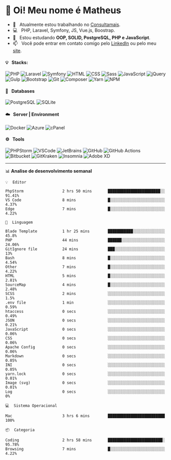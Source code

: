# 👋 Oi! Meu nome é Matheus

- 🔭 &nbsp; Atualmente estou trabalhando no [Consultamais](https://consultamais.com.br/).
- 💻 &nbsp; PHP, Laravel, Symfony, JS, Vue.js, Boostrap.
- 🌱 &nbsp; Estou estudando **OOP, SOLID, PostgreSQL, PHP e JavaScript**.
- 📫 &nbsp; Você pode entrar em contato comigo pelo [LinkedIn](https://www.linkedin.com/in/matheuscamargoxavier/) ou pelo meu [site](https://matheuscamargo.co).

#### 💡 &nbsp; Stacks:
![PHP](https://img.shields.io/badge/-PHP-777BB4?&logo=php&logoColor=FFFFFF)
![Laravel](https://img.shields.io/badge/-Laravel-FF2D20?&logo=laravel&logoColor=FFFFFF)
![Symfony](https://img.shields.io/badge/-Symfony-000000?&logo=symfony&logoColor=FFFFFF)
![HTML](https://img.shields.io/badge/-HTML-E34F26?&logo=html5&logoColor=FFFFFF)
![CSS](https://img.shields.io/badge/-CSS-1572B6?&logo=css3&logoColor=FFFFFF)
![Sass](https://img.shields.io/badge/-Sass-CC6699?&logo=sass&logoColor=FFFFFF)
![JavaScript](https://img.shields.io/badge/-JavaScript-F7DF1E?&logo=javascript&logoColor=FFFFFF)
![jQuery](https://img.shields.io/badge/-jQuery-0769AD?&logo=jquery&logoColor=FFFFFF)
![Gulp](https://img.shields.io/badge/-Gulp-CF4647?&logo=gulp&logoColor=FFFFFF)
![Bootstrap](https://img.shields.io/badge/-Bootstrap-7952B3?&logo=bootstrap&logoColor=FFFFFF)
![Git](https://img.shields.io/badge/-Git-F05032?&logo=git&logoColor=FFFFFF)
![Composer](https://img.shields.io/badge/-Composer-885630?&logo=composer&logoColor=FFFFFF)
![Yarn](https://img.shields.io/badge/-Yarn-2C8EBB?&logo=yarn&logoColor=FFFFFF)
![NPM](https://img.shields.io/badge/-npm-CB3837?&logo=npm&logoColor=FFFFFF)

#### 💾 &nbsp; Databases
![PostgreSQL](https://img.shields.io/badge/-PostgreSQL-336791?&logo=PostgreSQL&logoColor=FFFFFF)
![SQLite](https://img.shields.io/badge/-SQLite-003B57?&logo=SQLite&logoColor=FFFFFF)

#### ☁️ &nbsp; Server | Environment
![Docker](https://img.shields.io/badge/-Docker-2496ED?&logo=docker&logoColor=FFFFFF)
![Azure](https://img.shields.io/badge/-Azure-0089D6?&logo=microsoft%20azure&logoColor=FFFFFF)
![cPanel](https://img.shields.io/badge/-cPanel-FF6C2C?&logo=cpanel&logoColor=FFFFFF)

#### ⚙️ &nbsp; Tools
![PHPStorm](https://img.shields.io/badge/-PHPStorm-000000?&logo=PHPStorm&logoColor=FFFFFF)
![VSCode](https://img.shields.io/badge/-VSCode-007ACC?&logo=Visual%20Studio%20Code&logoColor=FFFFFF) 
![JetBrains](https://img.shields.io/badge/-JetBrains-000000?&logo=jetbrains&logoColor=FFFFFF) 
![GitHub](https://img.shields.io/badge/-GitHub-181717?&logo=github&logoColor=FFFFFF) 
![GitHub Actions](https://img.shields.io/badge/-GitHub%20Actions-181717?&logo=GitHub%20Actions&logoColor=FFFFFF) 
![Bitbucket](https://img.shields.io/badge/-Bitbucket-0052CC?&logo=bitbucket&logoColor=FFFFFF)
![GitKraken](https://img.shields.io/badge/-GitKraken-179287?&logo=GitKraken&logoColor=FFFFFF)
![Insomnia](https://img.shields.io/badge/-Insomnia-5849BE?&logo=Insomnia&logoColor=FFFFFF)
![Adobe XD](https://img.shields.io/badge/-Adobe%20XD-FF61F6?&logo=adobe%20xd&logoColor=FFFFFF) 
_______

📊  **Analise de desenvolvimento semanal**
```text
💡  Editor

PhpStorm                 2 hrs 50 mins       ███████████████████████░░     91.41%
VS Code                  8 mins              █░░░░░░░░░░░░░░░░░░░░░░░░      4.37%
Edge                     7 mins              █░░░░░░░░░░░░░░░░░░░░░░░░      4.22%
```
```text
💬  Linguagem

Blade Template           1 hr 25 mins        ███████████░░░░░░░░░░░░░░      45.8%
PHP                      44 mins             ██████░░░░░░░░░░░░░░░░░░░     24.06%
GitIgnore file           24 mins             ███░░░░░░░░░░░░░░░░░░░░░░        13%
Bash                     8 mins              █░░░░░░░░░░░░░░░░░░░░░░░░      4.54%
Other                    7 mins              █░░░░░░░░░░░░░░░░░░░░░░░░      4.22%
HTML                     5 mins              █░░░░░░░░░░░░░░░░░░░░░░░░      2.81%
SourceMap                4 mins              █░░░░░░░░░░░░░░░░░░░░░░░░      2.48%
SCSS                     2 mins              ░░░░░░░░░░░░░░░░░░░░░░░░░       1.5%
.env file                1 min               ░░░░░░░░░░░░░░░░░░░░░░░░░      0.59%
htaccess                 0 secs              ░░░░░░░░░░░░░░░░░░░░░░░░░      0.49%
JSON                     0 secs              ░░░░░░░░░░░░░░░░░░░░░░░░░      0.21%
JavaScript               0 secs              ░░░░░░░░░░░░░░░░░░░░░░░░░      0.06%
CSS                      0 secs              ░░░░░░░░░░░░░░░░░░░░░░░░░      0.06%
Apache Config            0 secs              ░░░░░░░░░░░░░░░░░░░░░░░░░      0.06%
Markdown                 0 secs              ░░░░░░░░░░░░░░░░░░░░░░░░░      0.05%
INI                      0 secs              ░░░░░░░░░░░░░░░░░░░░░░░░░      0.05%
yarn.lock                0 secs              ░░░░░░░░░░░░░░░░░░░░░░░░░      0.01%
Image (svg)              0 secs              ░░░░░░░░░░░░░░░░░░░░░░░░░      0.01%
Log                      0 secs              ░░░░░░░░░░░░░░░░░░░░░░░░░         0%
```
```text
💻  Sistema Operacional

Mac                      3 hrs 6 mins        █████████████████████████       100%
```
```text
📦  Categoria

Coding                   2 hrs 58 mins       ████████████████████████░     95.78%
Browsing                 7 mins              █░░░░░░░░░░░░░░░░░░░░░░░░      4.22%
```
